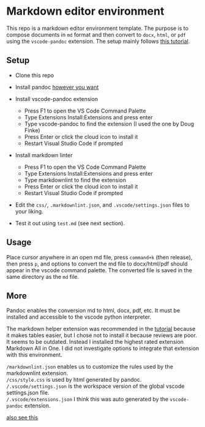 # Markdown editor environment

This repo is a markdown editor environment template. The purpose is to compose documents in `md` format and then convert to `docx`, `html`, or `pdf` using the `vscode-pandoc` extension. The setup mainly follows [this tutorial](https://thisdavej.com/build-an-amazing-markdown-editor-using-visual-studio-code-and-pandoc/).

## Setup

- Clone this repo  
- Install pandoc [however you want](https://pandoc.org/installing.html)

- Install vscode-pandoc extension
  
    - Press F1 to open the VS Code Command Palette
    - Type Extensions Install:Extensions and press enter
    - Type vscode-pandoc to find the extension (I used the one by Doug Finke)
    - Press Enter or click the cloud icon to install it
    - Restart Visual Studio Code if prompted

- Install markdown linter

    - Press F1 to open the VS Code Command Palette
    - Type Extensions Install:Extensions and press enter
    - Type markdownlint to find the extension
    - Press Enter or click the cloud icon to install it
    - Restart Visual Studio Code if prompted

- Edit the `css/`, `.markdownlint.json`, and `.vscode/settings.json` files to your liking.

- Test it out using `test.md` (see next section).

## Usage

Place cursor anywhere in an open md file, press `command+k` (then release), then press `p`, and options to convert the md file to docx/html/pdf should appear in the vscode command palette. The converted file is saved in the same directory as the `md` file.

## More

Pandoc enables the conversion md to html, docx, pdf, etc. It must be installed and accessible to the vscode python interpreter.

The markdown helper extension was recommended in the [tutorial](https://thisdavej.com/build-an-amazing-markdown-editor-using-visual-studio-code-and-pandoc/) because it makes tables easier, but I chose not to install it because reviews are poor. It seems to be outdated. Instead I installed the highest rated extension Markdown All in One. I did not investigate options to integrate that extension with this environment.

`/markdownlint.json` enables us to customize the rules used by the markdownlint extension.  
`/css/style.css` is used by html generated by pandoc.  
`/.vscode/settings.json` is the workspace version of the global vscode settings.json file.  
`/.vscode/extensions.json` I think this was auto generated by the `vscode-pandoc` extension.  

[also see this](https://pierrepaci.medium.com/enhance-your-markdown-experience-using-vscode-3caf489888b8)